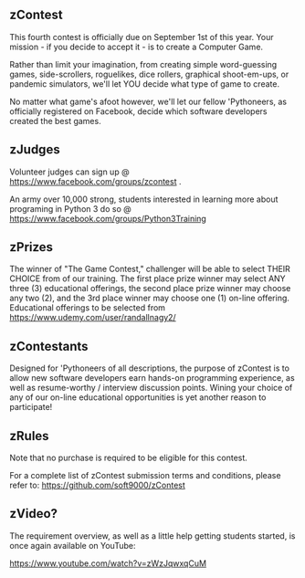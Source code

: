 ## zContest

This fourth contest is officially due on September 1st of this year.
Your mission - if you decide to accept it - is to create a Computer 
Game. 

Rather than limit your imagination, from creating simple 
word-guessing games, side-scrollers, roguelikes, dice rollers,
graphical shoot-em-ups, or pandemic simulators, we'll let 
YOU decide what type of game to create.

No matter what game's afoot however, we'll let our fellow 'Pythoneers, 
as officially registered on Facebook, decide which software developers 
created the best games. 

## zJudges
Volunteer judges can sign up @ https://www.facebook.com/groups/zcontest . 

An army over 10,000 strong, students interested in learning more about 
programing in Python 3 do so @ https://www.facebook.com/groups/Python3Training

## zPrizes
The winner of "The Game Contest," challenger will be able to 
select THEIR CHOICE from of our training. The first place prize winner 
may select ANY three (3) educational offerings, the second place prize 
winner may choose any two (2), and the 3rd place winner may choose
one (1) on-line offering. Educational offerings to be selected 
from https://www.udemy.com/user/randallnagy2/

## zContestants
Designed for 'Pythoneers of all descriptions, the purpose of zContest 
is to allow new software developers earn hands-on programming experience, 
as well as resume-worthy / interview discussion points. Wining your choice 
of any of our on-line educational opportunities is yet another reason to 
participate!

## zRules
Note that no purchase is required to be eligible for this contest.

For a complete list of zContest submission terms and conditions, please refer to:
https://github.com/soft9000/zContest

## zVideo?
The requirement overview, as well as a little help getting students started,
is once again available on YouTube: 

https://www.youtube.com/watch?v=zWzJqwxqCuM

